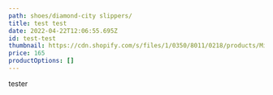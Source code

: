 ```yaml
---
path: shoes/diamond-city slippers/
title: test test
date: 2022-04-22T12:06:55.695Z
id: test-test
thumbnail: https://cdn.shopify.com/s/files/1/0350/8011/0218/products/Midland_1120_4592__56148_800x800.jpg?v=1613630964
price: 165
productOptions: []
---
```

tester